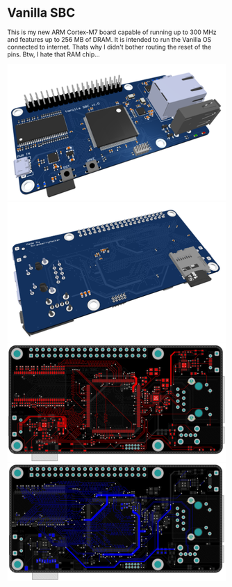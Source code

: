 # Vanilla SBC

This is my new ARM Cortex-M7 board capable of running up to 300 MHz and features up to 256 MB of DRAM. It is intended to run the Vanilla OS connected to internet. Thats why I didn't bother routing the reset of the pins. Btw, I hate that RAM chip...

<img src="https://github.com/strawberryhacker/vanilla-sbc/blob/master/Graphics/top_view.PNG" width="700">

<img src="https://github.com/strawberryhacker/vanilla-sbc/blob/master/Graphics/bottom_view.PNG" width="700">

<img src="https://github.com/strawberryhacker/vanilla-sbc/blob/master/Graphics/top_layer.PNG" width="1000">

<img src="https://github.com/strawberryhacker/vanilla-sbc/blob/master/Graphics/bottom_layer.PNG" width="1000">

